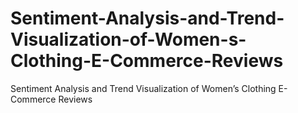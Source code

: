 # Sentiment-Analysis-and-Trend-Visualization-of-Women-s-Clothing-E-Commerce-Reviews
Sentiment Analysis and Trend Visualization of Women’s Clothing E-Commerce Reviews
